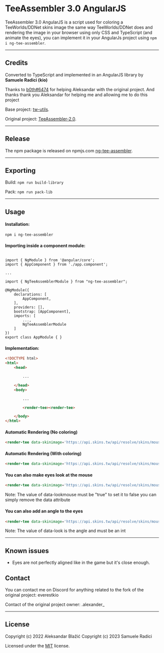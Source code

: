 # TeeAssembler 3.0 AngularJS

TeeAssembler 3.0 AngularJS is a script used for coloring a TeeWorlds/DDNet skins image the same way TeeWorlds/DDNet does and rendering the image in your browser using only CSS and TypeScript (and animate the eyes), you can implement it in your AngularJs project using `npm i ng-tee-assembler`.

---
## Credits

Converted to TypeScript and implemented in an AngularJS library by **Samuele Radici (kio)**

Thanks to [b0th#6474](https://github.com/theobori) for helping Aleksandar with the original project.
And thanks thank you Aleksandar for helping me and allowing me to do this project

Base project: [tw-utils](https://github.com/theobori/tw-utils).

Original project: [TeeAssembler-2.0](https://github.com/AlexIsTheGuy/TeeAssembler-2.0).

---
## Release

The npm package is released on npmjs.com [ng-tee-assembler](https://www.npmjs.com/package/ng-tee-assembler).

---
## Exporting
Build: `npm run build-library`

Pack: `npm run pack-lib`

---
## Usage

#### Installation: 

`npm i ng-tee-assembler`

#### Importing inside a component module: 

```JS

import { NgModule } from '@angular/core';
import { AppComponent } from './app.component';

...

import { NgTeeAssemblerModule } from "ng-tee-assembler";

@NgModule({
    declarations: [
        AppComponent,
    ],
    providers: [],
    bootstrap: [AppComponent],
    imports: [
        ...,
        NgTeeAssemblerModule
    ]
})
export class AppModule { }

```
#### Implementation:

```html
<!DOCTYPE html>
<html>
	<head>

		...

	</head>
	<body>

		...

		<render-tee><render-tee>

	</body>
</html>
```

#### Automatic Rendering (No coloring)

```html
<render-tee data-skinimage='https://api.skins.tw/api/resolve/skins/mouse'></render-tee>
```

#### Automatic Rendering (With coloring)

```html
<render-tee data-skinimage='https://api.skins.tw/api/resolve/skins/mouse' data-bodycolor='13149440' data-feetcolor='255' data-coloringmode='code'></render-tee>

```

#### You can also make eyes look at the mouse

```html
<render-tee data-skinimage='https://api.skins.tw/api/resolve/skins/mouse' data-lookmouse="true"></render-tee>

```
Note: The value of data-lookmouse must be "true" to set it to false you can simply remove the data attribute

#### You can also add an angle to the eyes

```html
<render-tee data-skinimage='https://api.skins.tw/api/resolve/skins/mouse' data-look="90"></render-tee>

```
Note: The value of data-look is the angle and must be an int

---

## Known issues

- Eyes are not perfectly aligned like in the game but it's close enough.


## Contact

You can contact me on Discord for anything related to the fork of the original project: everestkio

Contact of the original project owner: .alexander_

---
## License

Copyright (c) 2022 Aleksandar Blažić
Copyright (c) 2023 Samuele Radici

Licensed under the [MIT](https://github.com/AlexIsTheGuy/TeeAssembler-2.0/blob/main/LICENSE) license.

